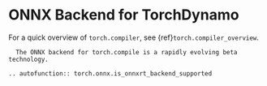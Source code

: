 # ONNX Backend for TorchDynamo

For a quick overview of `torch.compiler`, see {ref}`torch.compiler_overview`.

```{warning}
  The ONNX backend for torch.compile is a rapidly evolving beta technology.
```

```{eval-rst}
.. autofunction:: torch.onnx.is_onnxrt_backend_supported
```